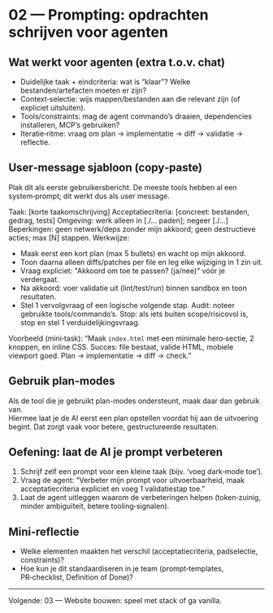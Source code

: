 # 02 — Prompting: opdrachten schrijven voor agenten

## Wat werkt voor agenten (extra t.o.v. chat)
- Duidelijke taak + eindcriteria: wat is “klaar”? Welke bestanden/artefacten moeten er zijn?
- Context‑selectie: wijs mappen/bestanden aan die relevant zijn (of expliciet uitsluiten).
- Tools/constraints: mag de agent commando’s draaien, dependencies installeren, MCP’s gebruiken?
- Iteratie‑ritme: vraag om plan → implementatie → diff → validatie → reflectie.

## User‑message sjabloon (copy‑paste)
Plak dit als eerste gebruikersbericht. De meeste tools hebben al een system‑prompt; dit werkt dus als user message.

Taak: [korte taakomschrijving]
Acceptatiecriteria: [concreet: bestanden, gedrag, tests]
Omgeving: werk alleen in [./… paden]; negeer [./…]
Beperkingen: geen netwerk/deps zonder mijn akkoord; geen destructieve acties; max [N] stappen.
Werkwijze:
- Maak eerst een kort plan (max 5 bullets) en wacht op mijn akkoord.
- Toon daarna alleen diffs/patches per file en leg elke wijziging in 1 zin uit.
- Vraag expliciet: "Akkoord om toe te passen? (ja/nee)" vóór je verdergaat.
- Na akkoord: voer validatie uit (lint/test/run) binnen sandbox en toon resultaten.
- Stel 1 vervolgvraag of een logische volgende stap.
Audit: noteer gebruikte tools/commando’s.
Stop: als iets buiten scope/risicovol is, stop en stel 1 verduidelijkingsvraag.

Voorbeeld (mini‑task):
“Maak `index.html` met een minimale hero‑sectie, 2 knoppen, en inline CSS. Succes: file bestaat, valide HTML, mobiele viewport goed. Plan → implementatie → diff → check.”

## Gebruik plan-modes
Als de tool die je gebruikt plan-modes ondersteunt, maak daar dan gebruik van.  
Hiermee laat je de AI eerst een plan opstellen voordat hij aan de uitvoering begint. Dat zorgt vaak voor betere, gestructureerde resultaten.

## Oefening: laat de AI je prompt verbeteren
1) Schrijf zelf een prompt voor een kleine taak (bijv. ‘voeg dark‑mode toe’).
2) Vraag de agent: “Verbeter mijn prompt voor uitvoerbaarheid, maak acceptatiecriteria expliciet en voeg 1 validatiestap toe.”
3) Laat de agent uitleggen waarom de verbeteringen helpen (token‑zuinig, minder ambiguïteit, betere tooling‑signalen).

## Mini‑reflectie
- Welke elementen maakten het verschil (acceptatiecriteria, padselectie, constraints)?
- Hoe kun je dit standaardiseren in je team (prompt‑templates, PR‑checklist, Definition of Done)?

---

Volgende: 03 — Website bouwen: speel met stack of ga vanilla.
